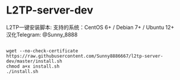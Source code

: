 # L2TP-server-dev
L2TP一键安装脚本:
支持的系统：CentOS 6+ / Debian 7+ / Ubuntu 12+  
汉化Telegram: @Sunny_8888  
<pre><code>
wget --no-check-certificate https://raw.githubusercontent.com/Sunny8886667/l2tp-server-dev/master/install.sh
chmod a+x install.sh
./install.sh
</code></pre>
